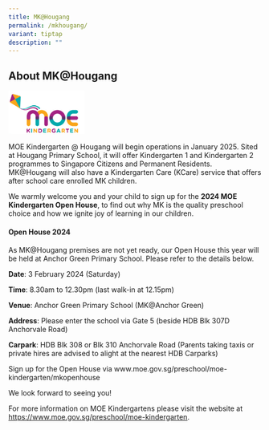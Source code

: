 ```yaml
---
title: MK@Hougang
permalink: /mkhougang/
variant: tiptap
description: ""
---
```

<h2>About MK@Hougang</h2><p></p><p></p><div class="isomer-image-wrapper"><img style="width: 30%;" height="auto" width="100%" alt="" src="/images/MK_logo.png"></div><p></p><p>MOE Kindergarten @ Hougang will begin operations in January 2025. Sited at Hougang Primary School, it will offer Kindergarten 1 and Kindergarten 2 programmes to Singapore Citizens and Permanent Residents. MK@Hougang will also have a Kindergarten Care (KCare) service that offers after school care enrolled MK children.</p><p>We warmly welcome you and your child to sign up for the <strong>2024 MOE Kindergarten Open House</strong>, to find out why MK is the quality preschool choice and how we ignite joy of learning in our children.</p><h4>Open House 2024</h4><p>As MK@Hougang premises are not yet ready, our Open House this year will be held at Anchor Green Primary School. Please refer to the details below.</p><p><strong>Date</strong>: 3 February 2024 (Saturday)</p><p><strong>Time</strong>:&nbsp;8.30am to 12.30pm (last walk-in at 12.15pm)</p><p><strong>Venue</strong>: Anchor Green Primary School (MK@Anchor Green)</p><p><strong>Address</strong>: Please enter the school via Gate 5 (beside HDB Blk 307D Anchorvale Road)&nbsp;&nbsp;&nbsp;&nbsp;&nbsp;&nbsp;&nbsp;&nbsp;&nbsp;&nbsp;&nbsp;&nbsp;&nbsp;&nbsp;&nbsp;&nbsp;</p><p><strong>Carpark</strong>: HDB Blk 308 or Blk 310 Anchorvale Road (Parents taking taxis or private hires are advised to alight at the nearest HDB Carparks)</p><p>Sign up for the Open House via <a rel="noopener noreferrer nofollow" target="_blank">www.moe.gov.sg/preschool/moe-kindergarten/mkopenhouse</a></p><p>We look forward to seeing you!</p><p></p><p>For more information on MOE Kindergartens please visit the website at <a href="https://www.moe.gov.sg/preschool/moe-kindergarten" rel="noopener noreferrer nofollow" target="_blank"><u>https://www.moe.gov.sg/preschool/moe-kindergarten</u></a>.</p><p></p><p></p>